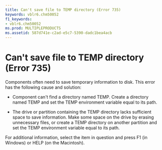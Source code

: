 ```yaml
---
title: Can't save file to TEMP directory (Error 735)
keywords: vblr6.chm50052
f1_keywords:
- vblr6.chm50052
ms.prod: MULTIPLEPRODUCTS
ms.assetid: 587d741e-c2ad-e5c7-5390-dadc1bea4acb
---
```



# Can't save file to TEMP directory (Error 735)

Components often need to save temporary information to disk. This error has the following cause and solution:



- Component can't find a directory named TEMP. Create a directory named TEMP and set the TEMP environment variable equal to its path.
    
- The drive or partition containing the TEMP directory lacks sufficient space to save information. Make some space on the drive by erasing unnecessary files, or create a TEMP directory on another partition and set the TEMP environment variable equal to its path.
    

For additional information, select the item in question and press F1 (in Windows) or HELP (on the Macintosh).

